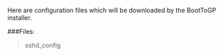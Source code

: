 Here are configuration files which will be downloaded by the BootToGP installer.

###Files:
> sshd_config
